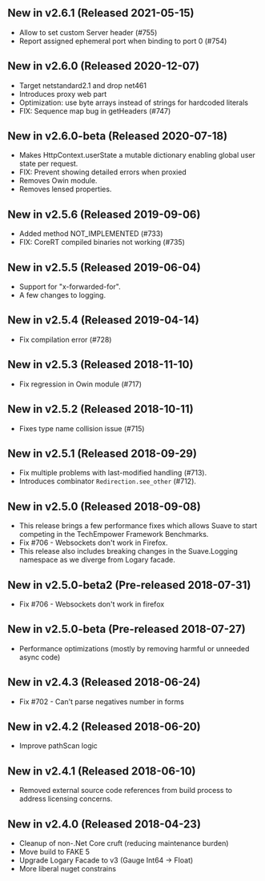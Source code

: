 ## New in v2.6.1 (Released 2021-05-15)
* Allow to set custom Server header (#755)
* Report assigned ephemeral port  when binding to port 0 (#754)

## New in v2.6.0 (Released 2020-12-07)
* Target netstandard2.1 and drop net461
* Introduces proxy web part
* Optimization: use byte arrays instead of strings for hardcoded literals
* FIX: Sequence map bug in getHeaders (#747)

## New in v2.6.0-beta (Released 2020-07-18)
* Makes HttpContext.userState a mutable dictionary enabling global user state per request.
* FIX: Prevent showing detailed errors when proxied
* Removes Owin module.
* Removes lensed properties.

## New in v2.5.6 (Released 2019-09-06)
* Added method NOT_IMPLEMENTED (#733)
* FIX: CoreRT compiled binaries not working (#735)

## New in v2.5.5 (Released 2019-06-04)
* Support for "x-forwarded-for".
* A few changes to logging.

## New in v2.5.4 (Released 2019-04-14)
* Fix compilation error (#728)

## New in v2.5.3 (Released 2018-11-10)
* Fix regression in Owin module (#717)

## New in v2.5.2 (Released 2018-10-11)
* Fixes type name collision issue (#715)

## New in v2.5.1 (Released 2018-09-29)
* Fix multiple problems with last-modified handling (#713).
* Introduces combinator `Redirection.see_other` (#712).

## New in v2.5.0 (Released 2018-09-08)
* This release brings a few performance fixes which allows Suave to start competing in the TechEmpower Framework Benchmarks.
* Fix #706 - Websockets don't work in Firefox.
* This release also includes breaking changes in the Suave.Logging namespace as we diverge from Logary facade.

## New in v2.5.0-beta2 (Pre-released 2018-07-31)
* Fix #706 - Websockets don't work in firefox

## New in v2.5.0-beta (Pre-released 2018-07-27)
* Performance optimizations (mostly by removing harmful or unneeded async code)

## New in v2.4.3 (Released 2018-06-24)
* Fix #702 - Can't parse  negatives number in forms

## New in v2.4.2 (Released 2018-06-20)
* Improve pathScan logic

## New in v2.4.1 (Released 2018-06-10)
* Removed external source code references from build process to address licensing concerns.

## New in v2.4.0 (Released 2018-04-23)
* Cleanup of non-.Net Core cruft (reducing maintenance burden)
* Move build to FAKE 5
* Upgrade Logary Facade to v3 (Gauge Int64 -> Float)
* More liberal nuget constrains
